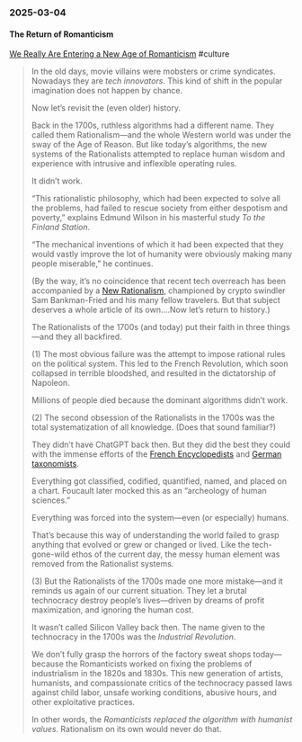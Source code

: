 ### 2025-03-04
#### The Return of Romanticism
[We Really Are Entering a New Age of Romanticism](https://www.honest-broker.com/p/we-really-are-entering-a-new-age) #culture 

> In the old days, movie villains were mobsters or crime syndicates. Nowadays they are _tech innovators_. This kind of shift in the popular imagination does not happen by chance.
> 
> Now let’s revisit the (even older) history.
> 
> Back in the 1700s, ruthless algorithms had a different name. They called them Rationalism—and the whole Western world was under the sway of the Age of Reason. But like today’s algorithms, the new systems of the Rationalists attempted to replace human wisdom and experience with intrusive and inflexible operating rules.
> 
> It didn’t work.
> 
> “This rationalistic philosophy, which had been expected to solve all the problems, had failed to rescue society from either despotism and poverty,” explains Edmund Wilson in his masterful study _To the Finland Station_.
> 
> “The mechanical inventions of which it had been expected that they would vastly improve the lot of humanity were obviously making many people miserable,” he continues.
> 
> (By the way, it’s no coincidence that recent tech overreach has been accompanied by a [New Rationalism](https://davidzmorris.substack.com/p/whats-so-bad-about-rationalism), championed by crypto swindler Sam Bankman-Fried and his many fellow travelers. But that subject deserves a whole article of its own….Now let’s return to history.)
> 
> The Rationalists of the 1700s (and today) put their faith in three things—and they all backfired.
> 
> (1) The most obvious failure was the attempt to impose rational rules on the political system. This led to the French Revolution, which soon collapsed in terrible bloodshed, and resulted in the dictatorship of Napoleon.
> 
> Millions of people died because the dominant algorithms didn’t work.
> 
> (2) The second obsession of the Rationalists in the 1700s was the total systematization of all knowledge. (Does that sound familiar?)
> 
> They didn’t have ChatGPT back then. But they did the best they could with the immense efforts of the [French Encyclopedists](https://en.wikipedia.org/wiki/Encyclop%C3%A9distes) and [German taxonomists](https://en.wikipedia.org/wiki/Category:German_taxonomists).
> 
> Everything got classified, codified, quantified, named, and placed on a chart. Foucault later mocked this as an “archeology of human sciences.”
> 
> Everything was forced into the system—even (or especially) humans.
> 
> That’s because this way of understanding the world failed to grasp anything that evolved or grew or changed or lived. Like the tech-gone-wild ethos of the current day, the messy human element was removed from the Rationalist systems.
> 
> (3) But the Rationalists of the 1700s made one more mistake—and it reminds us again of our current situation. They let a brutal technocracy destroy people’s lives—driven by dreams of profit maximization, and ignoring the human cost.
> 
> It wasn’t called Silicon Valley back then. The name given to the technocracy in the 1700s was the _Industrial Revolution_.
> 
> We don’t fully grasp the horrors of the factory sweat shops today—because the Romanticists worked on fixing the problems of industrialism in the 1820s and 1830s. This new generation of artists, humanists, and compassionate critics of the technocracy passed laws against child labor, unsafe working conditions, abusive hours, and other exploitative practices.
> 
> In other words, the _Romanticists replaced the algorithm with humanist values_. Rationalism on its own would never do that.

